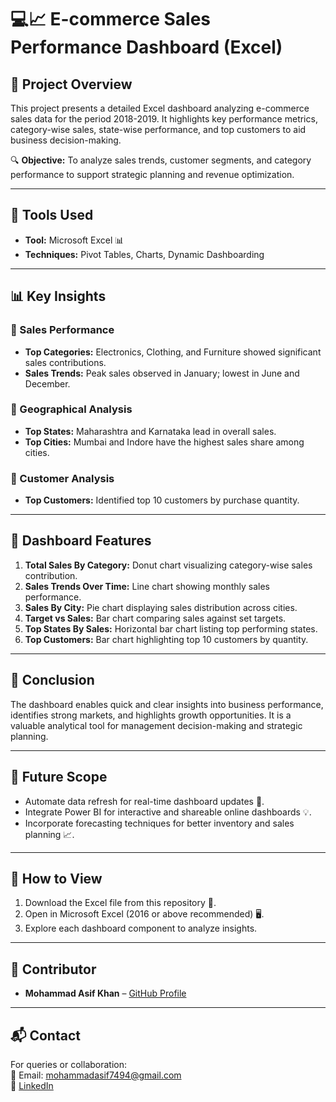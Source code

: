 <!DOCTYPE html>
<html lang="en">
<head>
  <meta charset="UTF-8" />
  <meta name="viewport" content="width=device-width, initial-scale=1.0" />
</head>
<body>
  <h1>💻📈 E-commerce Sales Performance Dashboard (Excel)</h1>

  <h2>📝 Project Overview</h2>
  <p>
    This project presents a detailed Excel dashboard analyzing e-commerce sales data for the period 2018-2019. It highlights key performance metrics, category-wise sales, state-wise performance, and top customers to aid business decision-making.
  </p>
  <p>🔍 <strong>Objective:</strong> To analyze sales trends, customer segments, and category performance to support strategic planning and revenue optimization.</p>
  <hr>

  <h2>🧰 Tools Used</h2>
  <ul>
    <li><strong>Tool:</strong> Microsoft Excel 📊</li>
    <li><strong>Techniques:</strong> Pivot Tables, Charts, Dynamic Dashboarding</li>
  </ul>
  <hr>

  <h2>📊 Key Insights</h2>
  <h3>🌟 Sales Performance</h3>
  <ul>
    <li><strong>Top Categories:</strong> Electronics, Clothing, and Furniture showed significant sales contributions.</li>
    <li><strong>Sales Trends:</strong> Peak sales observed in January; lowest in June and December.</li>
  </ul>

  <h3>📍 Geographical Analysis</h3>
  <ul>
    <li><strong>Top States:</strong> Maharashtra and Karnataka lead in overall sales.</li>
    <li><strong>Top Cities:</strong> Mumbai and Indore have the highest sales share among cities.</li>
  </ul>

  <h3>👥 Customer Analysis</h3>
  <ul>
    <li><strong>Top Customers:</strong> Identified top 10 customers by purchase quantity.</li>
  </ul>
  <hr>

  <h2>🔬 Dashboard Features</h2>
  <ol>
    <li><strong>Total Sales By Category:</strong> Donut chart visualizing category-wise sales contribution.</li>
    <li><strong>Sales Trends Over Time:</strong> Line chart showing monthly sales performance.</li>
    <li><strong>Sales By City:</strong> Pie chart displaying sales distribution across cities.</li>
    <li><strong>Target vs Sales:</strong> Bar chart comparing sales against set targets.</li>
    <li><strong>Top States By Sales:</strong> Horizontal bar chart listing top performing states.</li>
    <li><strong>Top Customers:</strong> Bar chart highlighting top 10 customers by quantity.</li>
  </ol>
  <hr>

  <h2>📝 Conclusion</h2>
  <p>
    The dashboard enables quick and clear insights into business performance, identifies strong markets, and highlights growth opportunities. It is a valuable analytical tool for management decision-making and strategic planning.
  </p>
  <hr>

  <h2>🚀 Future Scope</h2>
  <ul>
    <li>Automate data refresh for real-time dashboard updates 🔄.</li>
    <li>Integrate Power BI for interactive and shareable online dashboards 💡.</li>
    <li>Incorporate forecasting techniques for better inventory and sales planning 📈.</li>
  </ul>
  <hr>

  <h2>🌟 How to View</h2>
  <ol>
    <li>Download the Excel file from this repository 📁.</li>
    <li>Open in Microsoft Excel (2016 or above recommended) 🖥️.</li>
    <li>Explore each dashboard component to analyze insights.</li>
  </ol>
  <hr>

  <h2>🤝 Contributor</h2>
  <ul>
    <li><strong>Mohammad Asif Khan</strong> – <a href="https://github.com/asifk48">GitHub Profile</a></li>
  </ul>
  <hr>

  <h2>📬 Contact</h2>
  <p>
    For queries or collaboration:<br>
    📧 Email: <a href="mailto:mohammadasif7494@gmail.com">mohammadasif7494@gmail.com</a><br>
    🔗 <a href="https://www.linkedin.com/in/mohammad-asif-khan-a3089a24a">LinkedIn</a>
  </p>
</body>
</html>
